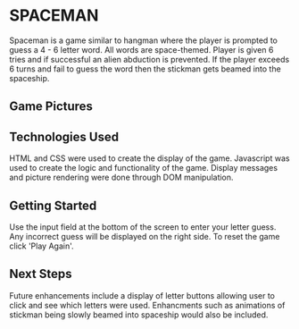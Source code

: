 # SPACEMAN

Spaceman is a game similar to hangman where the player is prompted to guess a 4 - 6 letter word. All words are space-themed. Player is given 6 tries and if successful an alien abduction is prevented. If the player exceeds 6 turns and fail to guess the word then the stickman gets beamed into the spaceship. 

## Game Pictures

## Technologies Used
HTML and CSS were used to create the display of the game. Javascript was used to create the logic and functionality of the game. Display messages and picture rendering were done through DOM manipulation.

## Getting Started

Use the input field at the bottom of the screen to enter your letter guess. Any incorrect guess will be displayed on the right side. To reset the game click 'Play Again'.

## Next Steps
Future enhancements include a display of letter buttons allowing user to click and see which letters were used. Enhancments such as animations of stickman being slowly beamed into spaceship would also be included. 

